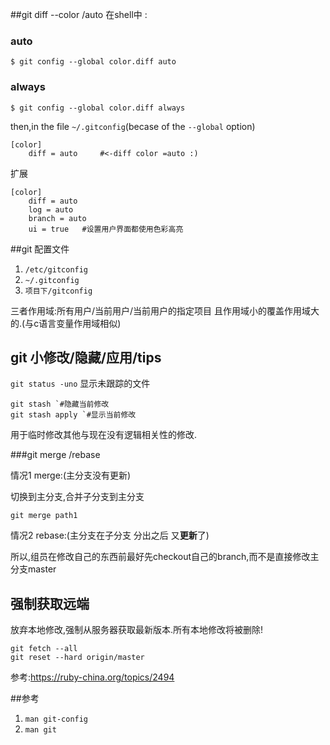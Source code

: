 ##git diff --color /auto
在shell中 :

### auto
`$ git config --global color.diff auto`
### always
`$ git config --global color.diff always`

then,in the file `~/.gitconfig`(becase of the `--global` option)

```
[color]
	diff = auto     #<-diff color =auto :)
```

扩展

```
[color]
	diff = auto
	log = auto
	branch = auto
	ui = true	#设置用户界面都使用色彩高亮
```

##git 配置文件 
1. `/etc/gitconfig`
2. `~/.gitconfig`
3. `项目下/gitconfig`

三者作用域:所有用户/当前用户/当前用户的指定项目
且作用域小的覆盖作用域大的.(与c语言变量作用域相似)

## git 小修改/隐藏/应用/tips

`git status -uno` 显示未跟踪的文件


```
git stash `#隐藏当前修改
git stash apply `#显示当前修改
```
用于临时修改其他与现在没有逻辑相关性的修改.

###git merge /rebase

情况1 merge:(主分支没有更新)

切换到主分支,合并子分支到主分支

`git merge path1`

情况2 rebase:(主分支在子分支 分出之后 又**更新**了)

所以,组员在修改自己的东西前最好先checkout自己的branch,而不是直接修改主分支master

## 强制获取远端

放弃本地修改,强制从服务器获取最新版本.所有本地修改将被删除!

```
git fetch --all  
git reset --hard origin/master 
```

参考:https://ruby-china.org/topics/2494

##参考

1. `man git-config`
2. `man git`
